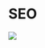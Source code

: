 # SEO

![](https://lh4.googleusercontent.com/wTMoXgHHM\_8LF1mZVUTE\_0Ukb1VKZ43gAt8bI811aYH9YWmL6DOkq\_bh3kfCM0BjCPE12m0akhyjPGmOcJivlj6XEIMdkHOGaBwFT8qDwEulNS26QcjDeNMbfQO-jP\_QGDJS38sl)
